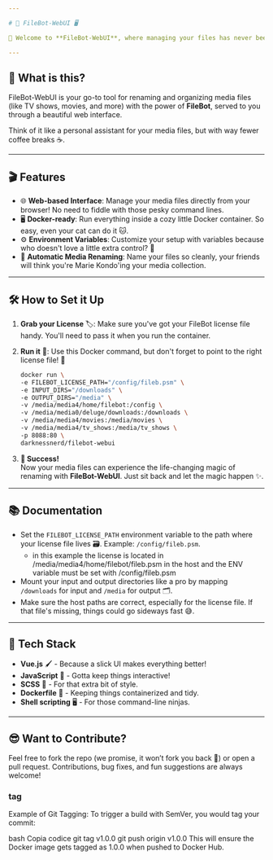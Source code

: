 ```yaml
---

# 📂 FileBot-WebUI 🖥️

🎉 Welcome to **FileBot-WebUI**, where managing your files has never been this much fun (or this automated)! 🎉

---
```


## 🚀 What is this?

FileBot-WebUI is your go-to tool for renaming and organizing media files (like TV shows, movies, and more) with the power of **FileBot**, served to you through a beautiful web interface.

Think of it like a personal assistant for your media files, but with way fewer coffee breaks ☕.

---

## 🎬 Features

- 🌐 **Web-based Interface**: Manage your media files directly from your browser! No need to fiddle with those pesky command lines.
- 🖥️ **Docker-ready**: Run everything inside a cozy little Docker container. So easy, even your cat can do it 🐱.
- ⚙️ **Environment Variables**: Customize your setup with variables because who doesn't love a little extra control? 💪
- 📝 **Automatic Media Renaming**: Name your files so cleanly, your friends will think you're Marie Kondo'ing your media collection.

---

## 🛠️ How to Set it Up

1. **Grab your License** 🏷️:
   Make sure you've got your FileBot license file handy. You'll need to pass it when you run the container.

2. **Run it** 🏃:
   Use this Docker command, but don't forget to point to the right license file! 🎯

   ```bash
   docker run \
   -e FILEBOT_LICENSE_PATH="/config/fileb.psm" \
   -e INPUT_DIRS="/downloads" \
   -e OUTPUT_DIRS="/media" \
   -v /media/media4/home/filebot:/config \
   -v /media/media0/deluge/downloads:/downloads \
   -v /media/media4/movies:/media/movies \
   -v /media/media4/tv_shows:/media/tv_shows \
   -p 8088:80 \
   darknessnerd/filebot-webui
   ```

3. **🎉 Success!**  
   Now your media files can experience the life-changing magic of renaming with **FileBot-WebUI**. Just sit back and let the magic happen ✨.

---

## 📚 Documentation

- Set the `FILEBOT_LICENSE_PATH` environment variable to the path where your license file lives 🗃️. Example: `/config/fileb.psm`.
  - in this example the license is located in /media/media4/home/filebot/fileb.psm in the host and the ENV variable must be set with /config/fileb.psm
- Mount your input and output directories like a pro by mapping `/downloads` for input and `/media` for output 🗂️.
- Make sure the host paths are correct, especially for the license file. If that file's missing, things could go sideways fast 😅.

---

## 🎨 Tech Stack

- **Vue.js** 🖌️ - Because a slick UI makes everything better!
- **JavaScript** 🤖 - Gotta keep things interactive!
- **SCSS** 🎨 - For that extra bit of style.
- **Dockerfile** 🐳 - Keeping things containerized and tidy.
- **Shell scripting** 🖥️ - For those command-line ninjas.

---

## 😎 Want to Contribute?

Feel free to fork the repo (we promise, it won’t fork you back 🍴) or open a pull request. Contributions, bug fixes, and fun suggestions are always welcome!

### tag 
Example of Git Tagging:
To trigger a build with SemVer, you would tag your commit:

bash
Copia codice
git tag v1.0.0
git push origin v1.0.0
This will ensure the Docker image gets tagged as 1.0.0 when pushed to Docker Hub.
